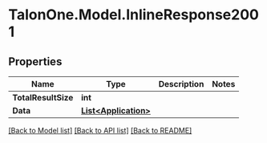 # TalonOne.Model.InlineResponse2001
## Properties

Name | Type | Description | Notes
------------ | ------------- | ------------- | -------------
**TotalResultSize** | **int** |  | 
**Data** | [**List&lt;Application&gt;**](Application.md) |  | 

[[Back to Model list]](../README.md#documentation-for-models) [[Back to API list]](../README.md#documentation-for-api-endpoints) [[Back to README]](../README.md)

